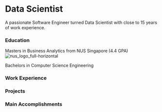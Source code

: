 # Data Scientist
A passionate Software Engineer turned Data Scientist with close to 15 years of work experience.

### Education
Masters in Business Analytics from NUS Singapore (4.4 GPA)     ![nus_logo_full-horizontal](https://github.com/netgvarun2012/portfolio/assets/93938450/45493d1d-a0cd-42f4-bac2-647adaadc8e3)

Bachelors in Computer Science Engineering

### Work Experience

### Projects

### Main Accomplishments
